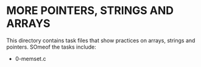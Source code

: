 <h1>MORE POINTERS, STRINGS AND ARRAYS</h1>
<p>This directory contains task files that show practices on arrays, strings and pointers. SOmeof the tasks include:</p>
<ul>
	<li>0-memset.c</li>
</ul>
